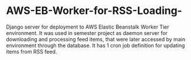 # AWS-EB-Worker-for-RSS-Loading-
Django server for deployment to AWS Elastic Beanstalk Worker Tier environment.
It was used in semester project as daemon server for downloading and processing feed items, that were later accessed by main environment through the database.
It has 1 cron job definition for updating items from RSS feed.
